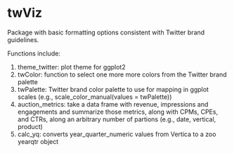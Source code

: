 # twViz

Package with basic formatting options consistent with Twitter brand guidelines.

Functions include:

1. theme_twitter: plot theme for ggplot2
2. twColor: function to select one more more colors from the Twitter brand palette
3. twPalette: Twitter brand color palette to use for mapping in ggplot scales (e.g., scale_color_manual(values = twPalette))
4. auction_metrics: take a data frame with revenue, impressions and engagements and summarize those metrics, along with CPMs, CPEs, and CTRs, along an arbitrary number of partions (e.g., date, vertical, product)
5. calc_yq: converts year_quarter_numeric values from Vertica to a zoo yearqtr object